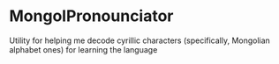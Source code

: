 MongolPronounciator
===================

Utility for helping me decode cyrillic characters (specifically, Mongolian alphabet ones) for learning the language
